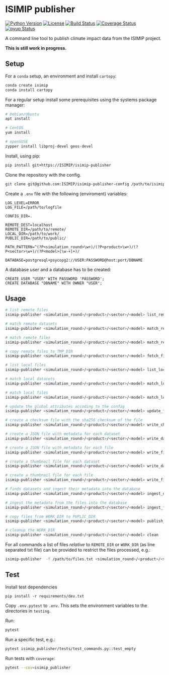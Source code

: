 ISIMIP publisher
================

[![Python Version](https://img.shields.io/badge/python-3.6|3.7|3.8-blue)](https://www.python.org/)
[![License](https://img.shields.io/badge/License-MIT-green)](https://github.com/ISI-MIP/isimip-publisher/blob/master/LICENSE)
[![Build Status](https://travis-ci.org/ISI-MIP/isimip-publisher.svg?branch=master)](https://travis-ci.org/ISI-MIP/isimip-publisher)
[![Coverage Status](https://coveralls.io/repos/github/ISI-MIP/isimip-publisher/badge.svg?branch=master)](https://coveralls.io/github/ISI-MIP/isimip-publisher?branch=master)
[![pyup Status](https://pyup.io/repos/github/ISI-MIP/isimip-publisher/shield.svg)](https://pyup.io/repos/github/ISI-MIP/isimip-publisher/)

A command line tool to publish climate impact data from the ISIMIP project.

**This is still work in progress.**

Setup
-----

For a `conda` setup, an environment and install `cartopy`:

```bash
conda create isimip
conda install cartopy
```

For a regular setup install some prerequisites using the systems package manager:

```bash
# Debian/Ubuntu
apt install

# CentOS
yum install

# openSUSE
zypper install libproj-devel geos-devel
```

Install, using pip:

```bash
pip install git+https://ISIMIP/isimip-publisher
```

Clone the repository with the config.

```bash
git clone git@github.com:ISIMIP/isimip-publisher-config /path/to/isimip-publisher-config
```

Create a `.env` file with the following (enviroment) variables:

```
LOG_LEVEL=ERROR
LOG_FILE=/path/to/logfile

CONFIG_DIR=.

REMOTE_DEST=localhost
REMOTE_DIR=/path/to/remote/
LOCAL_DIR=/path/to/work/
PUBLIC_DIR=/path/to/public/

PATH_PATTERN=^(?P<simulation_round>\w+)/(?P<product>\w+)/(?P<sector>\w+)/(?P<model>[\w-+]+)/

DATABASE=postgresql+psycopg2://USER:PASSWORD@host:port/DBNAME
```

A database user and a database has to be created:

```pgsql
CREATE USER "USER" WITH PASSWORD 'PASSWORD';
CREATE DATABASE "DBNAME" WITH OWNER "USER";
```

Usage
-----

```bash
# list remote files
isimip-publisher <simulation_round>/<product>/<sector>/<model> list_remote

# match remote datasets
isimip-publisher <simulation_round>/<product>/<sector>/<model> match_remote_datasets

# match remote files
isimip-publisher <simulation_round>/<product>/<sector>/<model> match_remote_files

# copy remote files to TMP_DIR
isimip-publisher <simulation_round>/<product>/<sector>/<model> fetch_files

# list local files
isimip-publisher <simulation_round>/<product>/<sector>/<model> list_local

# match local datasets
isimip-publisher <simulation_round>/<product>/<sector>/<model> match_local_datasets

# match local files
isimip-publisher <simulation_round>/<product>/<sector>/<model> match_local_files

# update the global attributes accoding to the config
isimip-publisher <simulation_round>/<product>/<sector>/<model> update_files

# create a checksum file with the sha256 checksum of the file
isimip-publisher <simulation_round>/<product>/<sector>/<model> write_checksums

# create a JSON file with metadata for each dataset
isimip-publisher <simulation_round>/<product>/<sector>/<model> write_dataset_jsons

# create a JSON file with metadata for each file
isimip-publisher <simulation_round>/<product>/<sector>/<model> write_file_jsons

# create a thumbnail file for each dataset
isimip-publisher <simulation_round>/<product>/<sector>/<model> write_dataset_thumbnails

# create a thumbnail file for each file
isimip-publisher <simulation_round>/<product>/<sector>/<model> write_file_thumbnails

# finds datasets and ingest their metadata into the database
isimip-publisher <simulation_round>/<product>/<sector>/<model> ingest_datasets

# ingest the metadata from the files into the database
isimip-publisher <simulation_round>/<product>/<sector>/<model> ingest_files

# copy files from WORK_DIR to PUPLIC_DIR
isimip-publisher <simulation_round>/<product>/<sector>/<model> publish_files

# cleanup the WORK_DIR
isimip-publisher <simulation_round>/<product>/<sector>/<model> clean
```

For all commands a list of files *relative* to `REMOTE_DIR` or `WORK_DIR` (as line separated txt file) can be provided to restrict the files processed, e.g.:

```bash
isimip-publisher  -f /path/to/files.txt <simulation_round>/<product>/<sector>/<model> fetch_files
```

Test
----

Install test dependencies

```
pip install -r requirements/dev.txt
```

Copy `.env.pytest` to `.env`. This sets the environment variables to the directories in `testing`.

Run:

```bash
pytest
```

Run a specific test, e.g.:

```bash
pytest isimip_publisher/tests/test_commands.py::test_empty
```

Run tests with `coverage`:

```bash
pytest --cov=isimip_publisher
```
